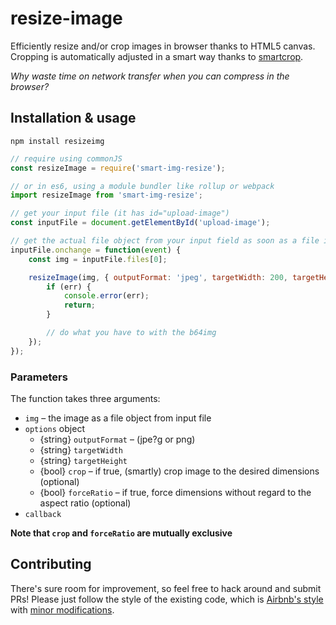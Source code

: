 # resize-image

Efficiently resize and/or crop images in browser thanks to HTML5 canvas. Cropping is automatically adjusted in a smart way thanks to [smartcrop](https://github.com/jwagner/smartcrop.js).

_Why waste time on network transfer when you can compress in the browser?_


## Installation & usage

```
npm install resizeimg
```


```js
// require using commonJS
const resizeImage = require('smart-img-resize');

// or in es6, using a module bundler like rollup or webpack
import resizeImage from 'smart-img-resize';

// get your input file (it has id="upload-image")
const inputFile = document.getElementById('upload-image');

// get the actual file object from your input field as soon as a file is selected
inputFile.onchange = function(event) {
    const img = inputFile.files[0];

    resizeImage(img, { outputFormat: 'jpeg', targetWidth: 200, targetHeight: 200, crop: true }, (err, b64img) => {
        if (err) {
    	    console.error(err);
    	    return;
        }

    	// do what you have to with the b64img
    });
});
```

### Parameters

The function takes three arguments:

- `img` – the image as a file object from input file
- `options` object
  - {string} `outputFormat` – (jpe?g or png)
  - {string} `targetWidth`
  - {string} `targetHeight`
  - {bool} `crop` – if true, (smartly) crop image to the desired dimensions (optional)
  - {bool} `forceRatio` – if true, force dimensions without regard to the aspect ratio (optional)
- `callback`

__Note that `crop` and `forceRatio` are mutually exclusive__

## Contributing

There's sure room for improvement, so feel free to hack around and submit PRs!
Please just follow the style of the existing code, which is [Airbnb's style](http://airbnb.io/javascript/) with [minor modifications](.eslintrc).
